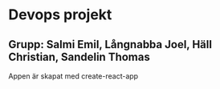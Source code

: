 # Devops projekt
## Grupp: Salmi Emil, Långnabba Joel, Häll Christian, Sandelin Thomas
Appen är skapat med create-react-app
